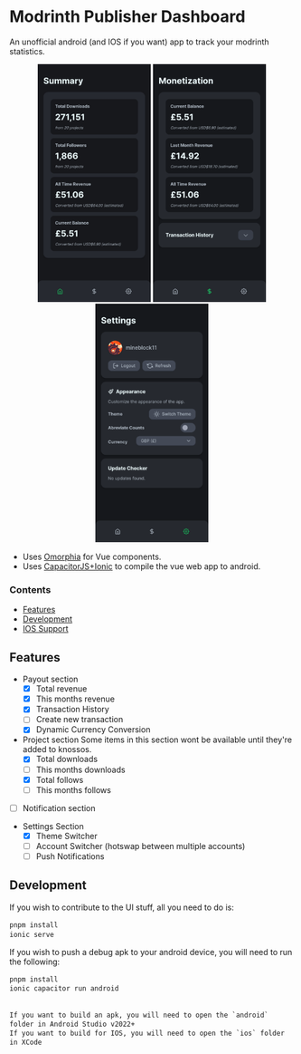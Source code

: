 # Modrinth Publisher Dashboard

An unofficial android (and IOS if you want) app to track your modrinth statistics.

<div align="center">
  <img width="200" src="./preview_1.png" />
  <img width="200" src="./preview_2.png" />
  <img width="200" src="./preview_3.png" />
</div>

- Uses [Omorphia](https://omorphia.modrinth.com/) for Vue components.
- Uses [CapacitorJS+Ionic](https://capacitorjs.com/) to compile the vue web app to android.

### Contents

- [Features](#features)
- [Development](#development)
- [IOS Support](#ios-support)

## Features

- Payout section
  + [x] Total revenue
  + [x] This months revenue
  + [x] Transaction History
  + [ ] Create new transaction
  + [x] Dynamic Currency Conversion
- Project section
  Some items in this section wont be available until they're added to knossos.
  + [x] Total downloads
  + [ ] This months downloads
  + [x] Total follows
  + [ ] This months follows
- [ ] Notification section
- Settings Section
  + [x] Theme Switcher
  + [ ] Account Switcher (hotswap between multiple accounts)
  + [ ] Push Notifications

## Development

If you wish to contribute to the UI stuff, all you need to do is:

```bash
pnpm install
ionic serve
```

If you wish to push a debug apk to your android device, you will need to run the following:

```bash
pnpm install
ionic capacitor run android
```
```

If you want to build an apk, you will need to open the `android` folder in Android Studio v2022+
If you want to build for IOS, you will need to open the `ios` folder in XCode